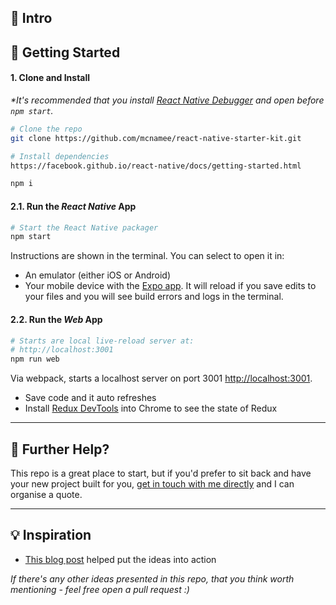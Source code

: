 ## 👋 Intro



## 🚀 Getting Started

#### 1. Clone and Install

_*It's recommended that you install [React Native Debugger](https://github.com/jhen0409/react-native-debugger/releases) and open before `npm start`._

```bash
# Clone the repo
git clone https://github.com/mcnamee/react-native-starter-kit.git

# Install dependencies
https://facebook.github.io/react-native/docs/getting-started.html

npm i
```

#### 2.1. Run the _React Native_ App

```bash
# Start the React Native packager
npm start
```

Instructions are shown in the terminal. You can select to open it in:

- An emulator (either iOS or Android)
- Your mobile device with the [Expo app](https://expo.io/). It will reload if you save edits to your files and you will see build errors and logs in the terminal.

#### 2.2. Run the _Web_ App

```bash
# Starts are local live-reload server at:
# http://localhost:3001
npm run web
```

Via webpack, starts a localhost server on port 3001 [http://localhost:3001](http://localhost:3001).

- Save code and it auto refreshes
- Install [Redux DevTools](https://chrome.google.com/webstore/detail/redux-devtools/lmhkpmbekcpmknklioeibfkpmmfibljd?hl=en) into Chrome to see the state of Redux

---

## 👊 Further Help?

This repo is a great place to start, but if you'd prefer to sit back and have your new project built for you, [get in touch with me directly](https://mcnam.ee) and I can organise a quote.

---

## 💡 Inspiration

- [This blog post](http://jkaufman.io/react-web-native-codesharing/) helped put the ideas into action

_If there's any other ideas presented in this repo, that you think worth mentioning - feel free open a pull request :)_
